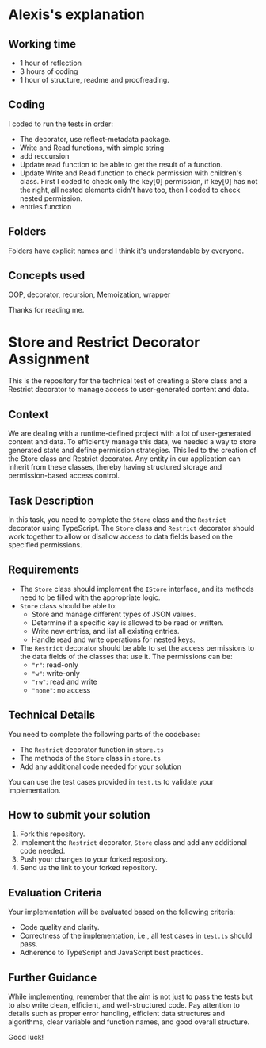# Alexis's explanation

## Working time

- 1 hour of reflection
- 3 hours of coding
- 1 hour of structure, readme and proofreading.

## Coding

I coded to run the tests in order:

- The decorator, use reflect-metadata package.
- Write and Read functions, with simple string
- add reccursion
- Update read function to be able to get the result of a function.
- Update Write and Read function to check permission with children's class. First I coded to check only the key[0] permission, if key[0] has not the right, all nested elements didn't have too, then I coded to check nested permission.
- entries function

## Folders

Folders have explicit names and I think it's understandable by everyone.

## Concepts used

OOP, decorator, recursion, Memoization, wrapper

Thanks for reading me.

# Store and Restrict Decorator Assignment

This is the repository for the technical test of creating a Store class and a Restrict decorator to manage access to user-generated content and data.

## Context

We are dealing with a runtime-defined project with a lot of user-generated content and data. To efficiently manage this data, we needed a way to store generated state and define permission strategies. This led to the creation of the Store class and Restrict decorator. Any entity in our application can inherit from these classes, thereby having structured storage and permission-based access control.

## Task Description

In this task, you need to complete the `Store` class and the `Restrict` decorator using TypeScript. The `Store` class and `Restrict` decorator should work together to allow or disallow access to data fields based on the specified permissions.

## Requirements

- The `Store` class should implement the `IStore` interface, and its methods need to be filled with the appropriate logic.
- `Store` class should be able to:
  - Store and manage different types of JSON values.
  - Determine if a specific key is allowed to be read or written.
  - Write new entries, and list all existing entries.
  - Handle read and write operations for nested keys.
- The `Restrict` decorator should be able to set the access permissions to the data fields of the classes that use it. The permissions can be:
  - `"r"`: read-only
  - `"w"`: write-only
  - `"rw"`: read and write
  - `"none"`: no access

## Technical Details

You need to complete the following parts of the codebase:

- The `Restrict` decorator function in `store.ts`
- The methods of the `Store` class in `store.ts`
- Add any additional code needed for your solution

You can use the test cases provided in `test.ts` to validate your implementation.

## How to submit your solution

1. Fork this repository.
2. Implement the `Restrict` decorator, `Store` class and add any additional code needed.
3. Push your changes to your forked repository.
4. Send us the link to your forked repository.

## Evaluation Criteria

Your implementation will be evaluated based on the following criteria:

- Code quality and clarity.
- Correctness of the implementation, i.e., all test cases in `test.ts` should pass.
- Adherence to TypeScript and JavaScript best practices.

## Further Guidance

While implementing, remember that the aim is not just to pass the tests but to also write clean, efficient, and well-structured code. Pay attention to details such as proper error handling, efficient data structures and algorithms, clear variable and function names, and good overall structure.

Good luck!
